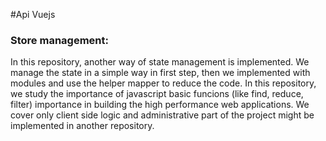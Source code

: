 #Api Vuejs
### Store management:
In this repository, another way of state management is implemented. We manage the state in a simple way in first step, 
then we implemented with modules and use the helper mapper to reduce the code. In this repository, we study the 
importance of javascript basic funcions (like find, reduce, filter) importance in building the high performance web 
applications. We cover only client side logic and administrative part of the project might be implemented in another
repository.
